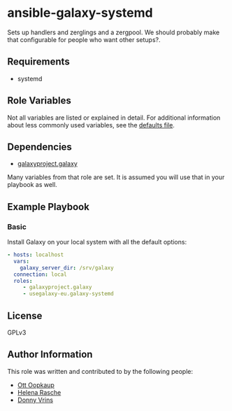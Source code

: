 # ansible-galaxy-systemd

Sets up handlers and zerglings and a zergpool. We should probably make that configurable for people who want other setups?.

## Requirements

- systemd

## Role Variables

Not all variables are listed or explained in detail. For additional information about less commonly used variables, see
the [defaults file][defaults].

[defaults]: defaults/main.yml

## Dependencies

- [galaxyproject.galaxy](https://github.com/galaxyproject/ansible-galaxy)

Many variables from that role are set. It is assumed you will use that in your playbook as well.

## Example Playbook

### Basic ###

Install Galaxy on your local system with all the default options:

```yaml
- hosts: localhost
  vars:
    galaxy_server_dir: /srv/galaxy
  connection: local
  roles:
     - galaxyproject.galaxy
     - usegalaxy-eu.galaxy-systemd
```

## License

GPLv3

## Author Information

This role was written and contributed to by the following people:

- [Ott Oopkaup](https://github.com/ooobik)
- [Helena Rasche](https://github.com/erasche)
- [Donny Vrins](https://github.com/Dirowa)
